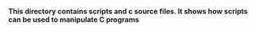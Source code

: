 **This directory contains scripts and c source files. It shows how scripts can be used to manipulate C programs**

